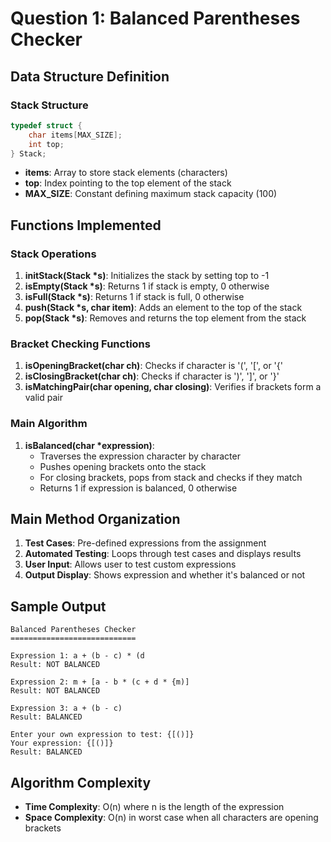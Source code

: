 # Question 1: Balanced Parentheses Checker

## Data Structure Definition

### Stack Structure
```c
typedef struct {
    char items[MAX_SIZE];
    int top;
} Stack;
```
- **items**: Array to store stack elements (characters)
- **top**: Index pointing to the top element of the stack
- **MAX_SIZE**: Constant defining maximum stack capacity (100)

## Functions Implemented

### Stack Operations
1. **initStack(Stack *s)**: Initializes the stack by setting top to -1
2. **isEmpty(Stack *s)**: Returns 1 if stack is empty, 0 otherwise
3. **isFull(Stack *s)**: Returns 1 if stack is full, 0 otherwise
4. **push(Stack *s, char item)**: Adds an element to the top of the stack
5. **pop(Stack *s)**: Removes and returns the top element from the stack

### Bracket Checking Functions
1. **isOpeningBracket(char ch)**: Checks if character is '(', '[', or '{'
2. **isClosingBracket(char ch)**: Checks if character is ')', ']', or '}'
3. **isMatchingPair(char opening, char closing)**: Verifies if brackets form a valid pair

### Main Algorithm
1. **isBalanced(char *expression)**: 
   - Traverses the expression character by character
   - Pushes opening brackets onto the stack
   - For closing brackets, pops from stack and checks if they match
   - Returns 1 if expression is balanced, 0 otherwise

## Main Method Organization

1. **Test Cases**: Pre-defined expressions from the assignment
2. **Automated Testing**: Loops through test cases and displays results
3. **User Input**: Allows user to test custom expressions
4. **Output Display**: Shows expression and whether it's balanced or not

## Sample Output

```
Balanced Parentheses Checker
============================

Expression 1: a + (b - c) * (d
Result: NOT BALANCED

Expression 2: m + [a - b * (c + d * {m)]
Result: NOT BALANCED

Expression 3: a + (b - c)
Result: BALANCED

Enter your own expression to test: {[()]}
Your expression: {[()]}
Result: BALANCED
```

## Algorithm Complexity
- **Time Complexity**: O(n) where n is the length of the expression
- **Space Complexity**: O(n) in worst case when all characters are opening brackets